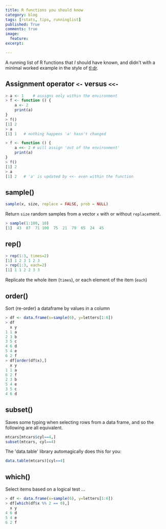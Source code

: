 ```yaml
---
title: R functions you should know
category: blog
tags: [rstats, tips, runninglist]
published: True
comments: true
image: 
  feature:
excerpt: 

---
```


A running list of R functions that _I_ should have known, and didn't with a minimal worked example in the style of [tl;dr](http://tldr-pages.github.io).

## Assignment operator `<-` versus `<<-`

~~~ R
> a <- 1	# assigns only within the environment
> f <- function () {
	a <- 2
	print(a)
}
> f()
[1] 2
> a
[1] 1	# nothing happens 'a' hasn't changed
~~~


~~~ R
> f <- function () {
	a <<- 2 # will assign 'out of the environment'
	print(a)
}
> f()
[1] 2
> a
[1] 2	# 'a' is updated by <<- even within the function
~~~

## sample()

~~~ R
sample(x, size, replace = FALSE, prob = NULL)
~~~

Return `size` random samples from a vector `x` with or without `replace`ment.

~~~ R
> sample(1:100, 10)
[1]  43  87  71 100  75  21  79  65  24  45
~~~

## rep()

~~~ R
> rep(1:3, times=2)
[1] 1 2 3 1 2 3
> rep(1:3, each=2)
[1] 1 1 2 2 3 3
~~~

Replicate the whole item (`times`), or each element of the item (`each`)

## order()

Sort (re-order) a dataframe by values in a column

~~~ R
> df <- data.frame(x=sample(6), y=letters[1:6])
> df
  x y
1 1 a
2 3 b
3 5 c
4 6 d
5 4 e
6 2 f
> df[order(df$x),]
  x y
1 1 a
6 2 f
2 3 b
5 4 e
3 5 c
4 6 d
~~~

## subset()

Saves some typing when selecting rows from a data frame, and so the following are all equivalent.

~~~ R
mtcars[mtcars$cyl==4,]
subset(mtcars, cyl==4)
~~~

The 'data.table' library automagically does this for you:

~~~ R
data.table(mtcars)[cyl==4]
~~~

## which()

Select items based on a logical test ...

~~~ R
> df <- data.frame(x=sample(6), y=letters[1:6])
> df[which(df$x %% 2 == 0),]
  x y
4 6 d
5 4 e
6 2 f
~~~

